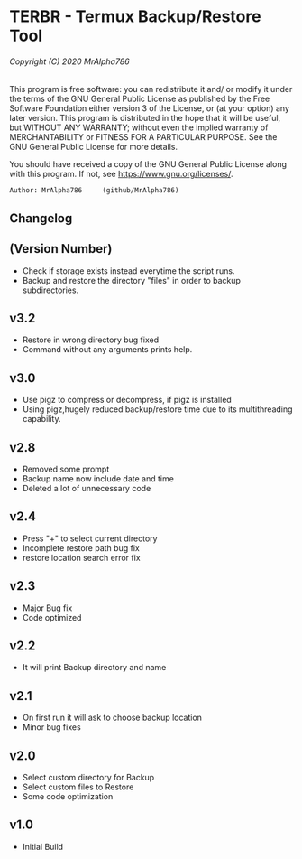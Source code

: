 # TERBR - Termux Backup/Restore Tool
###### Copyright (C) 2020  MrAlpha786

This program is free software: you can redistribute it and/ or modify it under the terms of the GNU General Public License as published by the Free Software Foundation either version 3 of the License, or (at your option) any later version.
This program is distributed in the hope that it will be useful, but WITHOUT ANY WARRANTY; without even the implied warranty of MERCHANTABILITY or FITNESS FOR A PARTICULAR PURPOSE.  See the GNU General Public License for more details.

 You should have received a copy of the GNU General Public License along with this program.  If not, see <https://www.gnu.org/licenses/>.

    Author: MrAlpha786     (github/MrAlpha786)

## Changelog
<!--- Change Version Number --->
## (Version Number)
* Check if storage exists instead everytime the script runs.
* Backup and restore the directory "files" in order to backup subdirectories.
## v3.2
* Restore in wrong directory bug fixed
* Command without any arguments prints help.

## v3.0
* Use pigz to compress or decompress, if pigz is installed
* Using pigz,hugely reduced backup/restore time due to its multithreading capability.

## v2.8
* Removed some prompt
* Backup name now include date and time
* Deleted a lot of unnecessary code 

## v2.4
* Press "+" to select current directory
* Incomplete restore path bug fix
* restore location search error fix

## v2.3
* Major Bug fix
* Code optimized

## v2.2
* It will print Backup directory and name

## v2.1
* On first run it will ask to choose backup location
* Minor bug fixes

## v2.0
* Select custom directory for Backup
* Select custom files to Restore
* Some code optimization

## v1.0
* Initial Build


